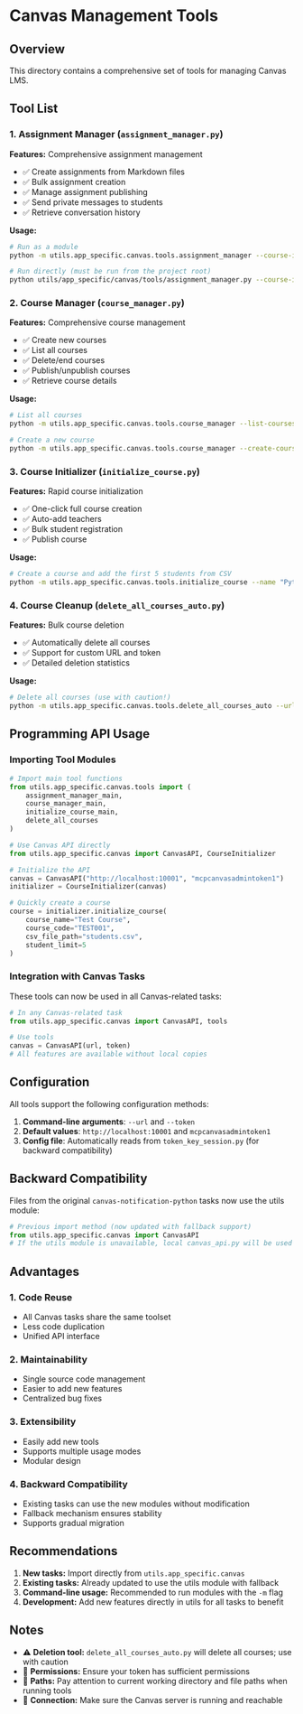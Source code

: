 # Canvas Management Tools

## Overview

This directory contains a comprehensive set of tools for managing Canvas LMS.

## Tool List

### 1. Assignment Manager (`assignment_manager.py`)
**Features:** Comprehensive assignment management
- ✅ Create assignments from Markdown files
- ✅ Bulk assignment creation
- ✅ Manage assignment publishing
- ✅ Send private messages to students
- ✅ Retrieve conversation history

**Usage:**
```bash
# Run as a module
python -m utils.app_specific.canvas.tools.assignment_manager --course-id 59 --create-assignments --md-dir assignments/

# Run directly (must be run from the project root)
python utils/app_specific/canvas/tools/assignment_manager.py --course-id 59 --message-students --subject "Welcome" --body "Welcome to the course!"
```

### 2. Course Manager (`course_manager.py`)
**Features:** Comprehensive course management
- ✅ Create new courses
- ✅ List all courses
- ✅ Delete/end courses
- ✅ Publish/unpublish courses
- ✅ Retrieve course details

**Usage:**
```bash
# List all courses
python -m utils.app_specific.canvas.tools.course_manager --list-courses

# Create a new course
python -m utils.app_specific.canvas.tools.course_manager --create-course --name "New Course" --code "NEW101" --publish
```

### 3. Course Initializer (`initialize_course.py`)
**Features:** Rapid course initialization
- ✅ One-click full course creation
- ✅ Auto-add teachers
- ✅ Bulk student registration
- ✅ Publish course

**Usage:**
```bash
# Create a course and add the first 5 students from CSV
python -m utils.app_specific.canvas.tools.initialize_course --name "Python Programming" --code "PY101" --csv student_list.csv --limit 5
```

### 4. Course Cleanup (`delete_all_courses_auto.py`)
**Features:** Bulk course deletion
- ✅ Automatically delete all courses
- ✅ Support for custom URL and token
- ✅ Detailed deletion statistics

**Usage:**
```bash
# Delete all courses (use with caution!)
python -m utils.app_specific.canvas.tools.delete_all_courses_auto --url http://localhost:10001 --token mcpcanvasadmintoken1
```

## Programming API Usage

### Importing Tool Modules

```python
# Import main tool functions
from utils.app_specific.canvas.tools import (
    assignment_manager_main,
    course_manager_main,
    initialize_course_main,
    delete_all_courses
)

# Use Canvas API directly
from utils.app_specific.canvas import CanvasAPI, CourseInitializer

# Initialize the API
canvas = CanvasAPI("http://localhost:10001", "mcpcanvasadmintoken1")
initializer = CourseInitializer(canvas)

# Quickly create a course
course = initializer.initialize_course(
    course_name="Test Course",
    course_code="TEST001", 
    csv_file_path="students.csv",
    student_limit=5
)
```

### Integration with Canvas Tasks

These tools can now be used in all Canvas-related tasks:

```python
# In any Canvas-related task
from utils.app_specific.canvas import CanvasAPI, tools

# Use tools
canvas = CanvasAPI(url, token)
# All features are available without local copies
```

## Configuration

All tools support the following configuration methods:

1. **Command-line arguments**: `--url` and `--token`
2. **Default values**: `http://localhost:10001` and `mcpcanvasadmintoken1`
3. **Config file**: Automatically reads from `token_key_session.py` (for backward compatibility)

## Backward Compatibility

Files from the original `canvas-notification-python` tasks now use the utils module:

```python
# Previous import method (now updated with fallback support)
from utils.app_specific.canvas import CanvasAPI
# If the utils module is unavailable, local canvas_api.py will be used as fallback
```

## Advantages

### 1. **Code Reuse**
- All Canvas tasks share the same toolset
- Less code duplication
- Unified API interface

### 2. **Maintainability**
- Single source code management
- Easier to add new features
- Centralized bug fixes

### 3. **Extensibility**
- Easily add new tools
- Supports multiple usage modes
- Modular design

### 4. **Backward Compatibility**
- Existing tasks can use the new modules without modification
- Fallback mechanism ensures stability
- Supports gradual migration

## Recommendations

1. **New tasks:** Import directly from `utils.app_specific.canvas`
2. **Existing tasks:** Already updated to use the utils module with fallback
3. **Command-line usage:** Recommended to run modules with the `-m` flag
4. **Development:** Add new features directly in utils for all tasks to benefit

## Notes

- ⚠️ **Deletion tool:** `delete_all_courses_auto.py` will delete all courses; use with caution
- 🔧 **Permissions:** Ensure your token has sufficient permissions
- 📁 **Paths:** Pay attention to current working directory and file paths when running tools
- 🔗 **Connection:** Make sure the Canvas server is running and reachable